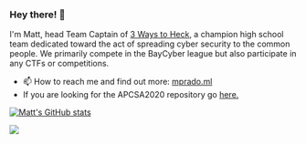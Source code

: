 ### Hey there! 👋                             

I'm Matt, head Team Captain of [3 Ways to Heck](https://github.com/3-Ways-to-Heck), a champion high school team dedicated toward the act of spreading cyber security to the common people. We primarily compete in the BayCyber league but also participate in any CTFs or competitions. 
- 📫 How to reach me and find out more: [mprado.ml](http://www.mprado.ml/)
- If you are looking for the APCSA2020 repository go [here.](https://drive.google.com/drive/u/1/folders/1uuaz7HPeKo8-uP442ihcMn-9Esyu3c69)


[![Matt's GitHub stats](https://github-readme-stats.vercel.app/api?username=mapoztate&count_private=true&show_icons=true&theme=dark)](https://github.com/anuraghazra/github-readme-stats)

![](https://komarev.com/ghpvc/?username=mapoztate)

